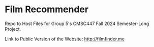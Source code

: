 # Film Recommender 
Repo to Host Files for Group 5's CMSC447 Fall 2024 Semester-Long Project.

Link to Public Version of the Website: http://filmfinder.me
